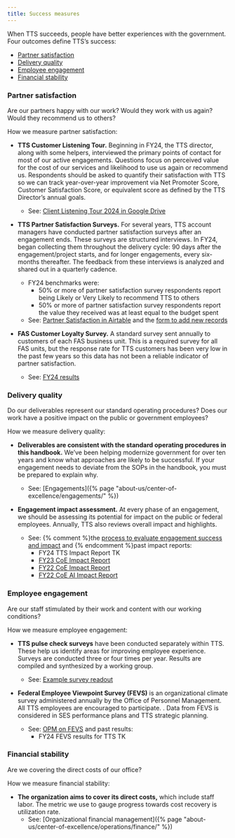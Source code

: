 ```yaml
---
title: Success measures
---
```


When TTS succeeds, people have better experiences with the government. Four outcomes define TTS’s success:

- [Partner satisfaction](#partner-satisfaction)
- [Delivery quality](#delivery-quality)
- [Employee engagement](#employee-engagement)
- [Financial stability](#financial-stability)

### Partner satisfaction

Are our partners happy with our work? Would they work with us again? Would they recommend us to others?

How we measure partner satisfaction:

- **TTS Customer Listening Tour.** Beginning in FY24, the TTS director, along with some helpers, interviewed the primary points of contact for most of our active engagements. Questions focus on perceived value for the cost of our services and likelihood to use us again or recommend us. Respondents should be asked to quantify their satisfaction with TTS so we can track year-over-year improvement via Net Promoter Score, Customer Satisfaction Score, or equivalent score as defined by the TTS Director’s annual goals.
  - See: [Client Listening Tour 2024 in Google Drive](https://drive.google.com/drive/folders/1aWyWTFWi2lOUWZgU7tKHjQTNVWx96Zel)

- **TTS Partner Satisfaction Surveys.** For several years, TTS account managers have conducted partner satisfaction surveys after an engagement ends. These surveys are structured interviews. In FY24, began collecting them throughout the delivery cycle: 90 days after the engagement/project starts, and for longer engagements, every six-months thereafter. The feedback from these interviews is analyzed and shared out in a quarterly cadence.
  - FY24 benchmarks were:
    - 50% or more of partner satisfaction survey respondents report being Likely or Very Likely to recommend TTS to others
    - 50% or more of partner satisfaction survey respondents report the value they received was at least equal to the budget spent
  - See: [Partner Satisfaction in Airtable](https://airtable.com/appsLLLryeqBK2V9d/pag9PS4fgVFodV4cR) and the [form to add new records](https://airtable.com/appsLLLryeqBK2V9d/shr7nw1cFiwWuGpll)

- **FAS Customer Loyalty Survey.** A standard survey sent annually to customers of each FAS business unit. This is a required survey for all FAS units, but the response rate for TTS customers has been very low in the past few years so this data has not been a reliable indicator of partner satisfaction.
  - See: [FY24 results](https://docs.google.com/presentation/d/1MlJH1yQs8cvb90uCDSLPg1wIeA7tM0WyE08TQmOc9W4/edit?usp=sharing)

### Delivery quality

Do our deliverables represent our standard operating procedures? Does our work have a positive impact on the public or government employees?

How we measure delivery quality:

- **Deliverables are consistent with the standard operating procedures in this handbook.** We’ve been helping modernize government for over ten years and know what approaches are likely to be successful. If your engagement needs to deviate from the SOPs in the handbook, you must be prepared to explain why.
  - See: [Engagements]({% page "about-us/center-of-excellence/engagements/" %})

- **Engagement impact assessment.** At every phase of an engagement, we should be assessing its potential for impact on the public or federal employees. Annually, TTS also reviews overall impact and highlights.
  - See: {% comment %}the [process to evaluate engagement success and impact](#TODO) and {% endcomment %}past impact reports:
    - FY24 TTS Impact Report TK
    - [FY23 CoE Impact Report](https://drive.google.com/file/d/1KKzmJ9kULaDW1If6OiEyThhlplTXscPi/view?usp=sharing)
    - [FY22 CoE Impact Report](https://docs.google.com/presentation/d/1pXcEmQu6w-eGEpogQ9mC5cTkG5XfIrb-nFkoz85ZRmc/edit#slide=id.p1)
    - [FY22 CoE AI Impact Report](https://docs.google.com/document/d/1_TzPEvCjspG6vPsTur7seqbwdjqqLS5fOckmu1smrN0/edit?tab=t.0)

### Employee engagement

Are our staff stimulated by their work and content with our working conditions?

How we measure employee engagement:

- **TTS pulse check surveys** have been conducted separately within TTS. These help us identify areas for improving employee experience. Surveys are conducted three or four times per year. Results are compiled and synthesized by a working group.
  - See: [Example survey readout](https://docs.google.com/presentation/d/14z7kNBsc9PVaQ8rV8CATSpQw6KPOj3KHV5xEi0ejNKs/edit#slide=id.g22bc6aa6642_0_1288)

- **Federal Employee Viewpoint Survey (FEVS)** is an organizational climate survey administered annually by the Office of Personnel Management. All TTS employees are encouraged to participate. . Data from FEVS is considered in SES performance plans and TTS strategic planning.
  - See: [OPM on FEVS](https://www.opm.gov/fevs/) and past results:
    - FY24 FEVS results for TTS TK

### Financial stability

Are we covering the direct costs of our office?

How we measure financial stability:

- **The organization aims to cover its direct costs,** which include staff labor. The metric we use to gauge progress towards cost recovery is utilization rate.
  - See: [Organizational financial management]({% page "about-us/center-of-excellence/operations/finance/" %})
